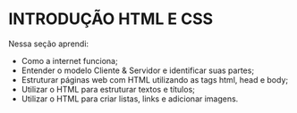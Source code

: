 # INTRODUÇÃO HTML E CSS

Nessa seção aprendi:

- Como a internet funciona;
- Entender o modelo Cliente & Servidor e identificar suas partes;
- Estruturar páginas web com HTML utilizando as tags html, head e body;
- Utilizar o HTML para estruturar textos e títulos;
- Utilizar o HTML para criar listas, links e adicionar imagens.
